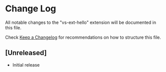 # Change Log
All notable changes to the "vs-ext-hello" extension will be documented in this file.

Check [Keep a Changelog](http://keepachangelog.com/) for recommendations on how to structure this file.

## [Unreleased]
- Initial release